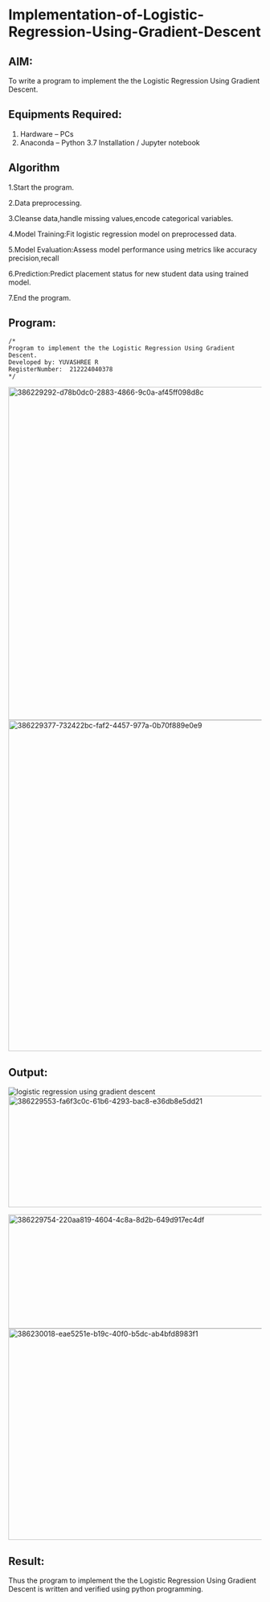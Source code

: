 # Implementation-of-Logistic-Regression-Using-Gradient-Descent

## AIM:
To write a program to implement the the Logistic Regression Using Gradient Descent.

## Equipments Required:
1. Hardware – PCs
2. Anaconda – Python 3.7 Installation / Jupyter notebook

## Algorithm
1.Start the program.

2.Data preprocessing.

3.Cleanse data,handle missing values,encode categorical variables.

4.Model Training:Fit logistic regression model on preprocessed data.

5.Model Evaluation:Assess model performance using metrics like accuracy precision,recall

6.Prediction:Predict placement status for new student data using trained model.

7.End the program.
## Program:
```
/*
Program to implement the the Logistic Regression Using Gradient Descent.
Developed by: YUVASHREE R
RegisterNumber:  212224040378
*/
```
<img width="713" height="663" alt="386229292-d78b0dc0-2883-4866-9c0a-af45ff098d8c" src="https://github.com/user-attachments/assets/14eb9afd-331d-4866-8053-afe2e4d431e7" />
<img width="730" height="659" alt="386229377-732422bc-faf2-4457-977a-0b70f889e0e9" src="https://github.com/user-attachments/assets/a0a3a6ea-ef2f-4789-be2e-a54137196d4f" />



## Output:
![logistic regression using gradient descent](sam.png)
<img width="1379" height="222" alt="386229553-fa6f3c0c-61b6-4293-bac8-e36db8e5dd21" src="https://github.com/user-attachments/assets/60af0a94-8444-4081-9fc9-2f07121ff514" />

<img width="1732" height="227" alt="386229754-220aa819-4604-4c8a-8d2b-649d917ec4df" src="https://github.com/user-attachments/assets/53f08e97-8c85-4d78-ba3b-268369f7eda5" />


<img width="876" height="421" alt="386230018-eae5251e-b19c-40f0-b5dc-ab4bfd8983f1" src="https://github.com/user-attachments/assets/fb1ef4b8-dc3a-4f54-9a2f-bf5438b5822f" />


## Result:
Thus the program to implement the the Logistic Regression Using Gradient Descent is written and verified using python programming.

